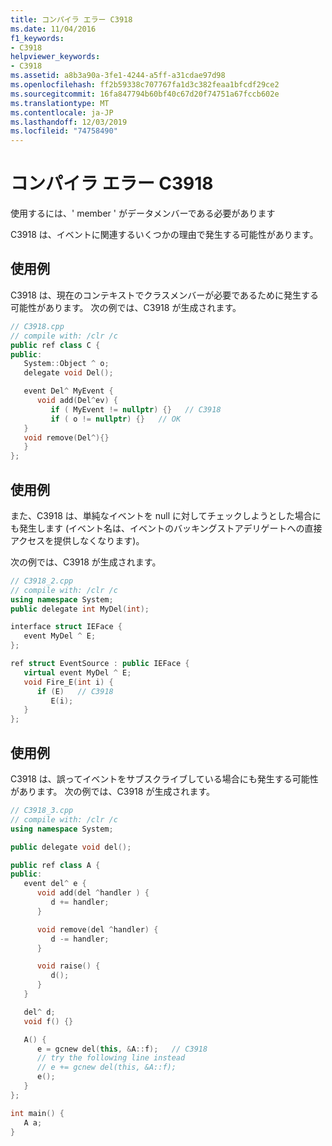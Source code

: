 ```yaml
---
title: コンパイラ エラー C3918
ms.date: 11/04/2016
f1_keywords:
- C3918
helpviewer_keywords:
- C3918
ms.assetid: a8b3a90a-3fe1-4244-a5ff-a31cdae97d98
ms.openlocfilehash: ff2b59338c707767fa1d3c382feaa1bfcdf29ce2
ms.sourcegitcommit: 16fa847794b60bf40c67d20f74751a67fccb602e
ms.translationtype: MT
ms.contentlocale: ja-JP
ms.lasthandoff: 12/03/2019
ms.locfileid: "74758490"
---
```

# <a name="compiler-error-c3918"></a>コンパイラ エラー C3918

使用するには、' member ' がデータメンバーである必要があります

C3918 は、イベントに関連するいくつかの理由で発生する可能性があります。

## <a name="example"></a>使用例

C3918 は、現在のコンテキストでクラスメンバーが必要であるために発生する可能性があります。 次の例では、C3918 が生成されます。

```cpp
// C3918.cpp
// compile with: /clr /c
public ref class C {
public:
   System::Object ^ o;
   delegate void Del();

   event Del^ MyEvent {
      void add(Del^ev) {
         if ( MyEvent != nullptr) {}   // C3918
         if ( o != nullptr) {}   // OK
   }
   void remove(Del^){}
   }
};
```

## <a name="example"></a>使用例

また、C3918 は、単純なイベントを null に対してチェックしようとした場合にも発生します (イベント名は、イベントのバッキングストアデリゲートへの直接アクセスを提供しなくなります)。

次の例では、C3918 が生成されます。

```cpp
// C3918_2.cpp
// compile with: /clr /c
using namespace System;
public delegate int MyDel(int);

interface struct IEFace {
   event MyDel ^ E;
};

ref struct EventSource : public IEFace {
   virtual event MyDel ^ E;
   void Fire_E(int i) {
      if (E)   // C3918
         E(i);
   }
};
```

## <a name="example"></a>使用例

C3918 は、誤ってイベントをサブスクライブしている場合にも発生する可能性があります。 次の例では、C3918 が生成されます。

```cpp
// C3918_3.cpp
// compile with: /clr /c
using namespace System;

public delegate void del();

public ref class A {
public:
   event del^ e {
      void add(del ^handler ) {
         d += handler;
      }

      void remove(del ^handler) {
         d -= handler;
      }

      void raise() {
         d();
      }
   }

   del^ d;
   void f() {}

   A() {
      e = gcnew del(this, &A::f);   // C3918
      // try the following line instead
      // e += gcnew del(this, &A::f);
      e();
   }
};

int main() {
   A a;
}
```
